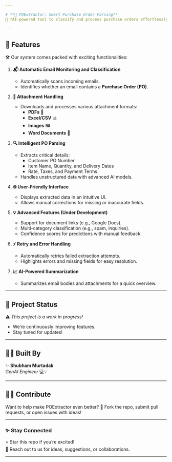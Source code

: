 ```yaml
---

# **📧 POExtractor: Smart Purchase Order Parsing**  
🚀 *AI-powered tool to classify and process purchase orders effortlessly!*  

---
```


## 🌟 **Features**  
🛠️ Our system comes packed with exciting functionalities:  
1. **📬 Automatic Email Monitoring and Classification**  
   - Automatically scans incoming emails.  
   - Identifies whether an email contains a **Purchase Order (PO)**.  

2. **📂 Attachment Handling**  
   - Downloads and processes various attachment formats:  
     - **PDFs** 📝  
     - **Excel/CSV** 📊  
     - **Images** 🖼️  
     - **Word Documents** 📄  

3. **🔍 Intelligent PO Parsing**  
   - Extracts critical details:  
     - Customer PO Number  
     - Item Name, Quantity, and Delivery Dates  
     - Rate, Taxes, and Payment Terms  
   - Handles unstructured data with advanced AI models.  

4. **🌐 User-Friendly Interface**  
   - Displays extracted data in an intuitive UI.  
   - Allows manual corrections for missing or inaccurate fields.  

5. **💡 Advanced Features (Under Development)**  
   - Support for document links (e.g., Google Docs).  
   - Multi-category classification (e.g., spam, inquiries).  
   - Confidence scores for predictions with manual feedback.  

6. **⚡ Retry and Error Handling**  
   - Automatically retries failed extraction attempts.  
   - Highlights errors and missing fields for easy resolution.  

7. **📈 AI-Powered Summarization**  
   - Summarizes email bodies and attachments for a quick overview.  

---

## 🚧 **Project Status**  
⚠️ *This project is a work in progress!*  
- We’re continuously improving features.  
- Stay tuned for updates!  

---

## 👨‍💻 **Built By**  
✨ **Shubham Murtadak**  
*GenAI Engineer* 💻💡  

---

## 👩‍💻 **Contribute**  
Want to help make POExtractor even better? 🎉 Fork the repo, submit pull requests, or open issues with ideas!

---

### ✨ **Stay Connected**  
⭐ Star this repo if you’re excited!  
🙌 Reach out to us for ideas, suggestions, or collaborations.  

---
